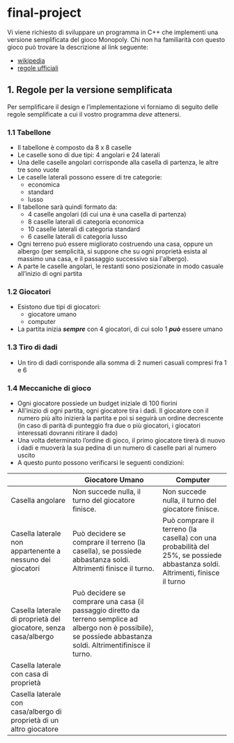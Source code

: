 # final-project

Vi viene richiesto di sviluppare un programma in C++ che implementi una versione semplificata del gioco Monopoly. Chi non ha familiarità con questo gioco può trovare la descrizione al link seguente:

* [wikipedia](https://it.wikipedia.org/wiki/Monopoly)
* [regole ufficiali](https://www.wikihow.it/Giocare-a-Monopoly)

## 1. Regole per la versione semplificata
Per semplificare il design e l’implementazione vi forniamo di seguito delle regole semplificate a cui il vostro programma *deve* attenersi.

### 1.1 Tabellone
* Il tabellone è composto da 8 x 8 caselle
* Le caselle sono di due tipi: 4 angolari e 24 laterali
* Una delle caselle angolari corrisponde alla casella di partenza, le altre tre sono vuote
* Le caselle laterali possono essere di tre categorie:
    * economica
    * standard
    * lusso
* Il tabellone sarà quindi formato da:
    * 4 caselle angolari (di cui una è una casella di partenza)
    * 8 caselle laterali di categoria economica
    * 10 caselle laterali di categoria standard
    * 6 caselle laterali di categoria lusso
* Ogni terreno può essere migliorato costruendo una casa, oppure un albergo (per semplicità, si suppone che su ogni proprietà esista al massimo una casa, e il passaggio successivo sia l'albergo).
* A parte le caselle angolari, le restanti sono posizionate in modo casuale all’inizio di ogni partita

### 1.2 Giocatori
* Esistono due tipi di giocatori:
    * giocatore umano
    * computer
* La partita inizia **_sempre_** con 4 giocatori, di cui solo 1 **_può_** essere umano
### 1.3 Tiro di dadi
* Un tiro di dadi corrisponde alla somma di 2 numeri casuali compresi fra 1 e 6
### 1.4 Meccaniche di gioco
* Ogni giocatore possiede un budget iniziale di 100 fiorini
* All’inizio di ogni partita, ogni giocatore tira i dadi. Il giocatore con il numero più alto inizierà la partita e poi si seguirà un ordine decrescente (in caso di parità di punteggio fra due o più giocatori, i giocatori interessati dovranni ritirare il dado)
* Una volta determinato l’ordine di gioco, il primo giocatore tirerà di nuovo i dadi e muoverà la sua pedina di un numero di caselle pari al numero uscito
* A questo punto possono verificarsi le seguenti condizioni:

|   | Giocatore Umano | Computer |
|---|---|---|
| Casella angolare | Non succede nulla, il turno del giocatore finisce. | Non succede nulla, il turno del giocatore finisce. |
| Casella laterale non appartenente a nessuno dei giocatori | Può decidere se comprare il terreno (la casella), se possiede abbastanza soldi. Altrimenti finisce il turno. | Può comprare il terreno (la casella) con una probabilità del 25%, se possiede abbastanza soldi. Altrimenti, finisce il turno |
| Casella laterale di proprietà del giocatore, senza casa/albergo | Può decidere se comprare una casa (il passaggio diretto da terreno semplice ad albergo non è possibile), se possiede abbastanza soldi. Altrimentifinisce il turno. |  |
| Casella laterale con casa di proprietà  |  |  |
| Casella laterale con casa/albergo di proprietà di un altro giocatore |  |  |
